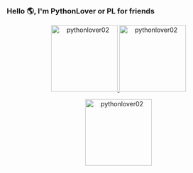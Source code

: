 ### Hello 🌎, I'm PythonLover or PL for friends
<div align="center">
  <a href="https://github.com/pythonlover02">
    <img height="150em" src="https://github-readme-stats.vercel.app/api/top-langs?username=pythonlover02&show_icons=true&locale=en&layout=compact&theme=tokyonight" alt="pythonlover02"/>
    <img height="150em" src="https://github-readme-stats.vercel.app/api?username=pythonlover02&show_icons=true&locale=en&layout=compact&theme=tokyonight" alt="pythonlover02"/>
  </a>
</div>
<p align="center">
  <a href="https://github.com/pythonlover02">
    <img src="https://github-readme-streak-stats.herokuapp.com/?user=pythonlover02&&theme=tokyonight" alt="pythonlover02" height="150em"/>
  </a>
</p>

<!DOCTYPE html>
<html lang="en">
<head>
    <meta charset="UTF-8">
    <meta name="viewport" content="width=device-width, initial-scale=1.0">
    <title>Languages and Tools</title>
    <style>
        .container {
            display: flex;
            flex-direction: column;
            height: 100vh; /* Full viewport height */
            padding: 20px;
            box-sizing: border-box;
        }

        table {
            width: 100%;
            height: 100%;
            border-collapse: collapse;
            table-layout: fixed;
        }

        td {
            vertical-align: middle; /* Center content vertically */
            padding: 10px; /* Adjust padding as needed */
        }

        td img {
            height: 40px; /* Set height for images */
        }
    </style>
</head>
<body>
    <div class="container">
        <h3 align="left">Languages and Tools:</h3>
        <table>
            <tr>
                <td style="font-weight: bold;">Backend:</td>
                <td><img src="https://skillicons.dev/icons?i=python,c" alt="Backend"/></td>
            </tr>
            <tr>
                <td style="font-weight: bold;">Frontend:</td>
                <td><img src="https://skillicons.dev/icons?i=flutter" alt="Frontend"/></td>
            </tr>
            <tr>
                <td style="font-weight: bold;">Database:</td>
                <td><img src="https://skillicons.dev/icons?i=mysql" alt="Database"/></td>
            </tr>
            <tr>
                <td style="font-weight: bold;">DevOps:</td>
                <td><img src="https://skillicons.dev/icons?i=docker" alt="DevOps"/></td>
            </tr>
            <tr>
                <td style="font-weight: bold;">Version Control:</td>
                <td><img src="https://skillicons.dev/icons?i=git,github,gitlab" alt="Version Control"/></td>
            </tr>
            <tr>
                <td style="font-weight: bold;">Ides:</td>
                <td><img src="https://skillicons.dev/icons?i=vscode" alt="Ides"/></td>
            </tr>
            <tr>
                <td style="font-weight: bold;">Operating Systems:</td>
                <td><img src="https://skillicons.dev/icons?i=arch,debian,ubuntu,windows" alt="Operating Systems"/></td>
            </tr>
        </table>
    </div>
</body>
</html>

